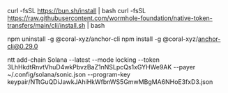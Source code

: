 curl -fsSL https://bun.sh/install | bash
curl -fsSL https://raw.githubusercontent.com/wormhole-foundation/native-token-transfers/main/cli/install.sh | bash


npm uninstall -g @coral-xyz/anchor-cli
npm install -g @coral-xyz/anchor-cli@0.29.0


ntt add-chain Solana --latest --mode locking --token 3LhHkdtRnvtVhuD4wkPbvzBaZ1nNSLpcQs1xGYHWe9AK --payer ~/.config/solana/sonic.json --program-key keypair/NTtGuQDiJawkJAhiHkWfbnWS5GmwMBgMA6NHoE3fxD3.json